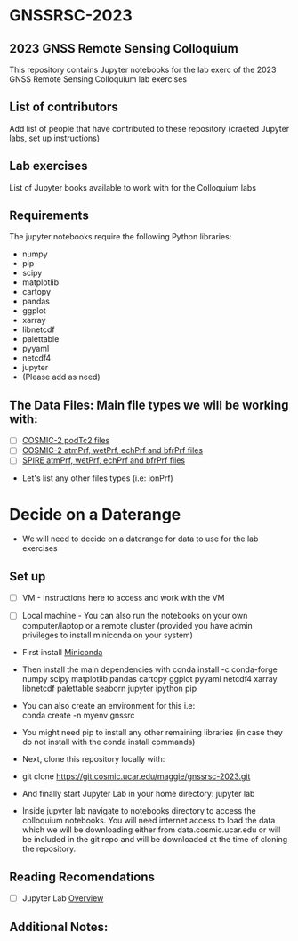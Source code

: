 # GNSSRSC-2023



## 2023 GNSS Remote Sensing Colloquium 

This repository contains Jupyter notebooks for the lab exerc of the 2023 GNSS Remote Sensing Colloquium lab exercises


## List of contributors

Add list of people that have contributed to these repository (craeted Jupyter labs, set up instructions)

## Lab exercises

List of Jupyter books available to work with for the Colloquium labs

## Requirements
The jupyter notebooks require the following Python libraries: 
- numpy
- pip
- scipy
- matplotlib
- cartopy
- pandas
- ggplot
- xarray
- libnetcdf
- palettable
- pyyaml
- netcdf4
- jupyter
- (Please add as need) 	


## The Data Files: Main file types we will be working with: 

- [ ] [COSMIC-2 podTc2 files ](https://data.cosmic.ucar.edu/gnss-ro/cosmic2/nrt/level1b/2023/115/)
- [ ] [COSMIC-2 atmPrf, wetPrf, echPrf and bfrPrf files ](https://data.cosmic.ucar.edu/gnss-ro/cosmic2/nrt/level2/2023/115/)
- [ ] [SPIRE atmPrf, wetPrf, echPrf and bfrPrf files ](https://data.cosmic.ucar.edu/gnss-ro/spire/nrt/level2/2023/115/)
- Let's list any other files types (i.e: ionPrf)


# Decide on a Daterange

- We will need to decide on a daterange for data to use for the lab exercises


## Set up

- [ ] VM - Instructions here to access and work with the VM

- [ ] Local machine - You can also run the notebooks on your own computer/laptop or a remote cluster (provided you have admin privileges to install miniconda on your system)  
- First install [Miniconda](https://docs.conda.io/en/latest/miniconda.html) 

- Then install the main dependencies with
conda install -c conda-forge numpy scipy matplotlib pandas cartopy ggplot pyyaml netcdf4 xarray libnetcdf palettable seaborn jupyter ipython pip

- You can also create an environment for this i.e:  
conda create -n myenv gnssrc

- You might need pip to install any other remaining libraries (in case they do not install with the conda install commands) 

- Next, clone this repository locally with:
- git clone https://git.cosmic.ucar.edu/maggie/gnssrsc-2023.git

- And finally start Jupyter Lab in your home directory: 
jupyter lab
- Inside jupyter lab navigate to notebooks directory to access the colloquium notebooks. You will need internet access to load the data which we will be downloading either from data.cosmic.ucar.edu or will be included in the git repo and will be downloaded at the time of cloning the repository. 


## Reading Recomendations
- [ ] Jupyter Lab [Overview](https://jupyterlab.readthedocs.io/en/stable/getting_started/overview.html)

## Additional Notes: 


